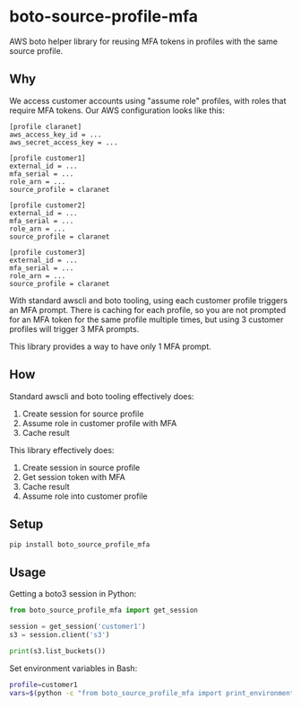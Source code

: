 # boto-source-profile-mfa

AWS boto helper library for reusing MFA tokens in profiles with the same source profile.

## Why

We access customer accounts using "assume role" profiles, with roles that require MFA tokens. Our AWS configuration looks like this:

```
[profile claranet]
aws_access_key_id = ...
aws_secret_access_key = ...

[profile customer1]
external_id = ...
mfa_serial = ...
role_arn = ...
source_profile = claranet

[profile customer2]
external_id = ...
mfa_serial = ...
role_arn = ...
source_profile = claranet

[profile customer3]
external_id = ...
mfa_serial = ...
role_arn = ...
source_profile = claranet
```

With standard awscli and boto tooling, using each customer profile triggers an MFA prompt. There is caching for each profile, so you are not prompted for an MFA token for the same profile multiple times, but using 3 customer profiles will trigger 3 MFA prompts.

This library provides a way to have only 1 MFA prompt.

## How

Standard awscli and boto tooling effectively does:

1. Create session for source profile
2. Assume role in customer profile with MFA
3. Cache result

This library effectively does:

1. Create session in source profile
2. Get session token with MFA
3. Cache result
4. Assume role into customer profile

## Setup

```
pip install boto_source_profile_mfa
```

## Usage

Getting a boto3 session in Python:

```python
from boto_source_profile_mfa import get_session

session = get_session('customer1')
s3 = session.client('s3')

print(s3.list_buckets())
```

Set environment variables in Bash:

```bash
profile=customer1
vars=$(python -c "from boto_source_profile_mfa import print_environment_variables as p; p('${profile}')") && export $vars
```

